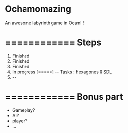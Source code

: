 Ochamomazing
============

An awesome labyrinth game in Ocaml !

============
Steps
============
1. Finished
2. Finished
3. Finished
4. In progress [=====] -- Tasks : Hexagones & SDL 
5. --

============
Bonus part
============
- Gameplay?
- AI?
- player?
- ...